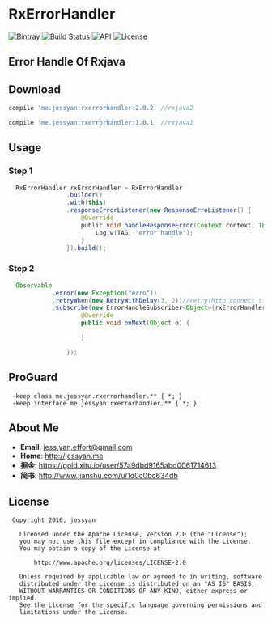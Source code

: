 # RxErrorHandler
[ ![Bintray](https://img.shields.io/badge/bintray-v2.0.2-brightgreen.svg) ](https://bintray.com/jessyancoding/maven/rxerrorhandler/2.0.2/link)
[ ![Build Status](https://travis-ci.org/JessYanCoding/RxErrorHandler.svg?branch=master) ](https://travis-ci.org/JessYanCoding/RxErrorHandler)
[ ![API](https://img.shields.io/badge/API-15%2B-blue.svg?style=flat-square) ](https://developer.android.com/about/versions/android-4.0.3.html)
[ ![License](http://img.shields.io/badge/License-Apache%202.0-blue.svg?style=flat-square) ](http://www.apache.org/licenses/LICENSE-2.0)

## Error Handle Of Rxjava

## Download

``` gradle
compile 'me.jessyan:rxerrorhandler:2.0.2' //rxjava2

compile 'me.jessyan:rxerrorhandler:1.0.1' //rxjava1
```

## Usage
### Step 1
``` java
  RxErrorHandler rxErrorHandler = RxErrorHandler 
                .builder()
                .with(this)
                .responseErrorListener(new ResponseErroListener() {
                    @Override
                    public void handleResponseError(Context context, Throwable t) {
                        Log.w(TAG, "error handle");
                    } 
                }).build();
```

### Step 2

``` java
  Observable
            .error(new Exception("erro"))
            .retryWhen(new RetryWithDelay(3, 2))//retry(http connect timeout) 
            .subscribe(new ErrorHandleSubscriber<Object>(rxErrorHandler) {
                    @Override
                    public void onNext(Object o) {

                    }

                });
```

## ProGuard
```
 -keep class me.jessyan.rxerrorhandler.** { *; }
 -keep interface me.jessyan.rxerrorhandler.** { *; }
```

## About Me
* **Email**: <jess.yan.effort@gmail.com>  
* **Home**: <http://jessyan.me>
* **掘金**: <https://gold.xitu.io/user/57a9dbd9165abd0061714613>
* **简书**: <http://www.jianshu.com/u/1d0c0bc634db>  

## License
``` 
 Copyright 2016, jessyan               
  
   Licensed under the Apache License, Version 2.0 (the "License");
   you may not use this file except in compliance with the License.
   You may obtain a copy of the License at   

       http://www.apache.org/licenses/LICENSE-2.0  

   Unless required by applicable law or agreed to in writing, software
   distributed under the License is distributed on an "AS IS" BASIS,
   WITHOUT WARRANTIES OR CONDITIONS OF ANY KIND, either express or implied.
   See the License for the specific language governing permissions and
   limitations under the License. 
```
